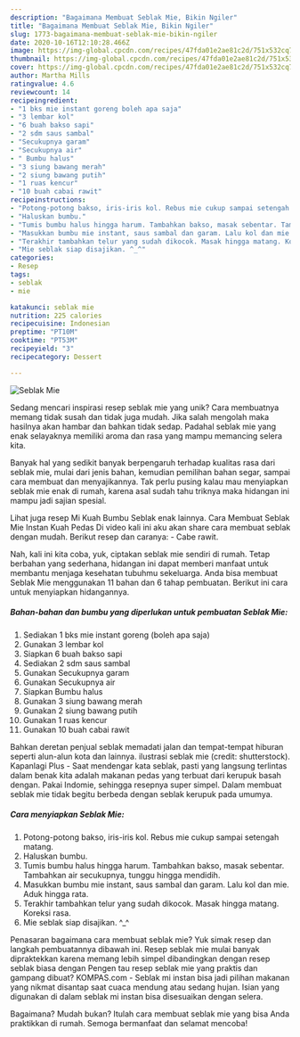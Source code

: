 ```yaml
---
description: "Bagaimana Membuat Seblak Mie, Bikin Ngiler"
title: "Bagaimana Membuat Seblak Mie, Bikin Ngiler"
slug: 1773-bagaimana-membuat-seblak-mie-bikin-ngiler
date: 2020-10-16T12:10:28.466Z
image: https://img-global.cpcdn.com/recipes/47fda01e2ae81c2d/751x532cq70/seblak-mie-foto-resep-utama.jpg
thumbnail: https://img-global.cpcdn.com/recipes/47fda01e2ae81c2d/751x532cq70/seblak-mie-foto-resep-utama.jpg
cover: https://img-global.cpcdn.com/recipes/47fda01e2ae81c2d/751x532cq70/seblak-mie-foto-resep-utama.jpg
author: Martha Mills
ratingvalue: 4.6
reviewcount: 14
recipeingredient:
- "1 bks mie instant goreng boleh apa saja"
- "3 lembar kol"
- "6 buah bakso sapi"
- "2 sdm saus sambal"
- "Secukupnya garam"
- "Secukupnya air"
- " Bumbu halus"
- "3 siung bawang merah"
- "2 siung bawang putih"
- "1 ruas kencur"
- "10 buah cabai rawit"
recipeinstructions:
- "Potong-potong bakso, iris-iris kol. Rebus mie cukup sampai setengah matang."
- "Haluskan bumbu."
- "Tumis bumbu halus hingga harum. Tambahkan bakso, masak sebentar. Tambahkan air secukupnya, tunggu hingga mendidih."
- "Masukkan bumbu mie instant, saus sambal dan garam. Lalu kol dan mie. Aduk hingga rata."
- "Terakhir tambahkan telur yang sudah dikocok. Masak hingga matang. Koreksi rasa."
- "Mie seblak siap disajikan. ^_^"
categories:
- Resep
tags:
- seblak
- mie

katakunci: seblak mie 
nutrition: 225 calories
recipecuisine: Indonesian
preptime: "PT10M"
cooktime: "PT53M"
recipeyield: "3"
recipecategory: Dessert

---
```



![Seblak Mie](https://img-global.cpcdn.com/recipes/47fda01e2ae81c2d/751x532cq70/seblak-mie-foto-resep-utama.jpg)

Sedang mencari inspirasi resep seblak mie yang unik? Cara membuatnya memang tidak susah dan tidak juga mudah. Jika salah mengolah maka hasilnya akan hambar dan bahkan tidak sedap. Padahal seblak mie yang enak selayaknya memiliki aroma dan rasa yang mampu memancing selera kita.

Banyak hal yang sedikit banyak berpengaruh terhadap kualitas rasa dari seblak mie, mulai dari jenis bahan, kemudian pemilihan bahan segar, sampai cara membuat dan menyajikannya. Tak perlu pusing kalau mau menyiapkan seblak mie enak di rumah, karena asal sudah tahu triknya maka hidangan ini mampu jadi sajian spesial.

Lihat juga resep Mi Kuah Bumbu Seblak enak lainnya. Cara Membuat Seblak Mie Instan Kuah Pedas Di video kali ini aku akan share cara membuat seblak dengan mudah. Berikut resep dan caranya: - Cabe rawit.


Nah, kali ini kita coba, yuk, ciptakan seblak mie sendiri di rumah. Tetap berbahan yang sederhana, hidangan ini dapat memberi manfaat untuk membantu menjaga kesehatan tubuhmu sekeluarga. Anda bisa membuat Seblak Mie menggunakan 11 bahan dan 6 tahap pembuatan. Berikut ini cara untuk menyiapkan hidangannya.

<!--inarticleads1-->

##### Bahan-bahan dan bumbu yang diperlukan untuk pembuatan Seblak Mie:

1. Sediakan 1 bks mie instant goreng (boleh apa saja)
1. Gunakan 3 lembar kol
1. Siapkan 6 buah bakso sapi
1. Sediakan 2 sdm saus sambal
1. Gunakan Secukupnya garam
1. Gunakan Secukupnya air
1. Siapkan  Bumbu halus
1. Gunakan 3 siung bawang merah
1. Gunakan 2 siung bawang putih
1. Gunakan 1 ruas kencur
1. Gunakan 10 buah cabai rawit


Bahkan deretan penjual seblak memadati jalan dan tempat-tempat hiburan seperti alun-alun kota dan lainnya. ilustrasi seblak mie (credit: shutterstock). Kapanlagi Plus - Saat mendengar kata seblak, pasti yang langsung terlintas dalam benak kita adalah makanan pedas yang terbuat dari kerupuk basah dengan. Pakai Indomie, sehingga resepnya super simpel. Dalam membuat seblak mie tidak begitu berbeda dengan seblak kerupuk pada umumya. 

<!--inarticleads2-->

##### Cara menyiapkan Seblak Mie:

1. Potong-potong bakso, iris-iris kol. Rebus mie cukup sampai setengah matang.
1. Haluskan bumbu.
1. Tumis bumbu halus hingga harum. Tambahkan bakso, masak sebentar. Tambahkan air secukupnya, tunggu hingga mendidih.
1. Masukkan bumbu mie instant, saus sambal dan garam. Lalu kol dan mie. Aduk hingga rata.
1. Terakhir tambahkan telur yang sudah dikocok. Masak hingga matang. Koreksi rasa.
1. Mie seblak siap disajikan. ^_^


Penasaran bagaimana cara membuat seblak mie? Yuk simak resep dan langkah pembuatannya dibawah ini. Resep seblak mie mulai banyak dipraktekkan karena memang lebih simpel dibandingkan dengan resep seblak biasa dengan Pengen tau resep seblak mie yang praktis dan gampang dibuat? KOMPAS.com - Seblak mi instan bisa jadi pilihan makanan yang nikmat disantap saat cuaca mendung atau sedang hujan. Isian yang digunakan di dalam seblak mi instan bisa disesuaikan dengan selera. 

Bagaimana? Mudah bukan? Itulah cara membuat seblak mie yang bisa Anda praktikkan di rumah. Semoga bermanfaat dan selamat mencoba!
